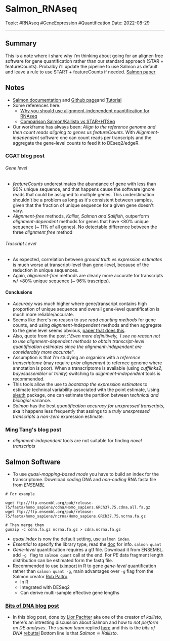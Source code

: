 	
# Salmon_RNAseq
Topic: #RNAseq #GeneExpression #Quantification
Date: 2022-08-29

---

## Summary
This is a note where i share why i'm thinking about going for an aligner-free software for gene quantification rather than our standard approach (STAR + featureCounts). Probalby i'll update the pipeline to use Salmon as default and leave a rule to use START + featureCounts if needed.
[Salmon paper](https://www.nature.com/articles/nmeth.4197)

## Notes
- [Salmon documentation](https://salmon.readthedocs.io/en/latest/) and [Github page](https://github.com/COMBINE-lab/salmon)and [Tutorial](https://combine-lab.github.io/salmon/getting_started/)
- Some references here:
	- [Why you should use alignment-independent quantification for RNAseq](https://cgatoxford.wordpress.com/2016/08/17/why-you-should-stop-using-featurecounts-htseq-or-cufflinks2-and-start-using-kallisto-salmon-or-sailfish/)
	- [Comparison Salmon/Kallisto vs STAR+HTSeq](https://crazyhottommy.blogspot.com/2016/07/comparing-salmon-kalliso-and-star-htseq.html)
- Our workframe has always been: *Align to the reference genome and then count reads aligning  to genes us featureCounts*. With *Alignment-independent* software one can count reads per transcripts and the aggregate the gene-level counts to feed it to DEseq2/edgeR.

### CGAT blog post
###### Gene level
- *featureCounts* underestimates the abundance of gene with less than 90% unique sequence, and that happens cause the software ignore reads that could be assigned to multiple genes. This understimation shouldn't be a problem as long as it's consistent between samples, given that the fraction of unique sequence for a given gene doesn't vary.
- *Alignment-free* methods, *Kallist, Salmon and Sailfish*, outperform *alignment-dependent* methods for genes that have <80% unique sequence (~ 11% of all genes).  No detectable difference between the three *alignment free* method

###### Trascript Level
- As expected, correlation between *ground truth* vs *expression estimates* is much worse at transcript-level than gene-level, because of the reduction in unique sequences.
- Again, *alignment-free* methods are clearly more accurate for transcripts w/ <80% unique sequence (~ 96% trascripts).

#### Conclusions
- *Accuracy* was much higher where gene/transcript contains high proportion of unique sequence and overall gene-level quantification is much more reliable/accurate.
- Seems like there's no reason to use *read counting methods* for gene counts, and using *alignment-independent* methods and then aggregate to the gene level seems obvious, [paper that does this](https://f1000research.com/articles/4-1521).
- Also, quote from the post :"*Even more definitively,  I see no reason not to use alignment-dependent methods to obtain transcript-level quantification estimates since the alignment-independent are considerably more accurate*". 
- Assumption is that i'm studying an organism with a *reference transcriptome* (may require *prior alignement* to refernce genome where annotation is poor). When a transcriptome is available (using *cufflinks2*, *bayesassembler* or *trinity*) switching to *alignment-independent* tools is recommended.
- This tools allow the use to *bootstrap the expression estimates* to estimate technical variability associated with the point estimate, Using [sleuth](https://github.com/pachterlab/sleuth) package, one can estimate the partition between t*echnical and biologial* variance.
- *Salmon* has the best *quantification accuracy for unxpressed transcripts*, aka it happens less frequently that assings to a *truly unexpressed transcripts* a *non-zero* expression estimate. 

### Ming Tang's blog post
- *alignment-independent* tools are not suitable for finding *novel transcripts*

## Salmon Software
- To use *quasi-mapping-based mode* you have to build an index for the transcriptome. Download *coding* DNA and *non-coding* RNA fasta file from *ENSEMBL* 
```
# For example

wget ftp://ftp.ensembl.org/pub/release-75/fasta/homo_sapiens/cdna/Homo_sapiens.GRCh37.75.cdna.all.fa.gz
wget ftp://ftp.ensembl.org/pub/release-75/fasta/homo_sapiens/ncrna/Homo_sapiens.GRCh37.75.ncrna.fa.gz

# Then merge them 
gunzip -c cdna.fa.gz ncrna.fa.gz > cdna.ncrna.fa.gz
```

- *quasi index* is now the default setting, use `salmon index`.
- *Essential* to specify the library type, read the [doc](https://salmon.readthedocs.io/en/latest/library_type.html#) for info. `salmon quant`
- *Gene-level* quantification requires a gtf file. Download it from ENSEMBL. add `-g ` flag to `salmon quant` call at the end. For *PE* data fragment length distribution can be estimated form the fastq file. 
- Recommended to use [tximport](https://bioconductor.org/packages/release/bioc/html/tximport.html) in R to gene *gene-level* quantification rather than `salmon quant -g`, main advantages over `-g` flag from the Salmon creator [Rob Paltro](9https://twitter.com/nomad421)
	- In R  
	- Integrated with DESeq2  
	- Can derive multi-sample effective gene lengths

### [Bits of DNA blog post](https://liorpachter.wordpress.com/tag/quasi-mapping/)
- In this blog post, done by [Lior Pachter](https://pachterlab.github.io/software.html) aka one of the creator of *kallisto*, there's an intresting discussion about Salmon and how to *not perform an DE analyses*. The *salmon team* replied [here](https://github.com/salmonteam/SalmonBlogResponse/blob/master/SalmonBlogResponse.md) and this is the *bits of DNA* [rebuttal](https://liorpachter.wordpress.com/2017/09/02/a-rebuttal/) Bottom line is that *Salmon* $\backsimeq$ *Kallisto*. 

